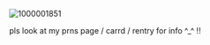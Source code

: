 
![1000001851](https://github.com/user-attachments/assets/35f677e6-9cf1-49df-9aed-92a36aa1cfc0)

pls look at my prns page / carrd / rentry for info ^_^ !!

